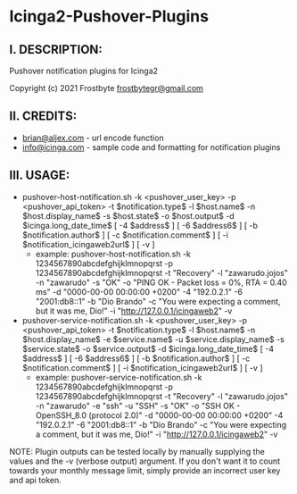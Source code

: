 # Icinga2-Pushover-Plugins

## I. DESCRIPTION:

Pushover notification plugins for Icinga2

Copyright (c) 2021 Frostbyte <frostbytegr@gmail.com>

## II. CREDITS:

* brian@aljex.com - url encode function
* info@icinga.com - sample code and formatting for notification plugins

## III. USAGE:

* pushover-host-notification.sh -k <pushover_user_key> -p <pushover_api_token> -t \$notification.type\$ -l \$host.name\$ -n \$host.display_name\$ -s \$host.state\$ -o \$host.output\$ -d \$icinga.long_date_time\$ [ -4 \$address\$ ] [ -6 \$address6\$ ] [ -b \$notification.author\$ ] [ -c \$notification.comment\$ ] [ -i \$notification_icingaweb2url\$ ] [ -v ]
  - example: pushover-host-notification.sh -k 1234567890abcdefghijklmnopqrst -p 1234567890abcdefghijklmnopqrst -t "Recovery" -l "zawarudo.jojos" -n "zawarudo" -s "OK" -o "PING OK - Packet loss = 0%, RTA = 0.40 ms" -d "0000-00-00 00:00:00 +0200" -4 "192.0.2.1" -6 "2001:db8::1" -b "Dio Brando" -c "You were expecting a comment, but it was me, Dio!" -i "http://127.0.0.1/icingaweb2" -v
* pushover-service-notification.sh -k <pushover_user_key> -p <pushover_api_token> -t \$notification.type\$ -l \$host.name\$ -n \$host.display_name\$ -e \$service.name\$ -u \$service.display_name\$ -s \$service.state\$ -o \$service.output\$ -d \$icinga.long_date_time\$ [ -4 \$address\$ ] [ -6 \$address6\$ ] [ -b \$notification.author\$ ] [ -c \$notification.comment\$ ] [ -i \$notification_icingaweb2url\$ ] [ -v ]
  - example: pushover-service-notification.sh -k 1234567890abcdefghijklmnopqrst -p 1234567890abcdefghijklmnopqrst -t "Recovery" -l "zawarudo.jojos" -n "zawarudo" -e "ssh" -u "SSH" -s "OK" -o "SSH OK - OpenSSH_8.0 (protocol 2.0)" -d "0000-00-00 00:00:00 +0200" -4 "192.0.2.1" -6 "2001:db8::1" -b "Dio Brando" -c "You were expecting a comment, but it was me, Dio!" -i "http://127.0.0.1/icingaweb2" -v

NOTE: Plugin outputs can be tested locally by manually supplying the values and the -v (verbose output) argument. If you don't want it to count towards your monthly message limit, simply provide an incorrect user key and api token.
